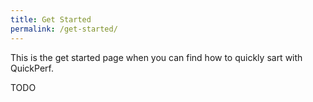 ```yaml
---
title: Get Started
permalink: /get-started/
---
```

This is the get started page when you can find how to quickly sart with QuickPerf.

TODO